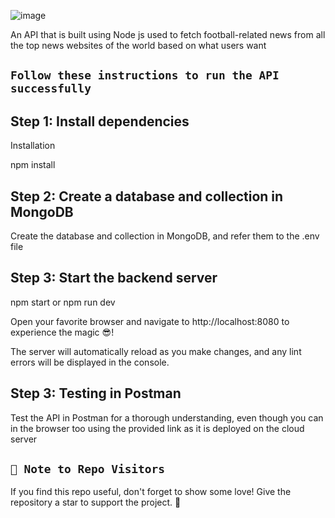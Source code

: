 ![image](https://github.com/user-attachments/assets/6126a2e6-9fe1-4c47-9cf4-ea75d628cd81)

An 
API that is built using Node js used to fetch football-related news from all the top news websites of the world based on what users want 

## `Follow these instructions to run the API successfully`

## Step 1: Install dependencies

Installation

npm install

## Step 2: Create a database and collection in MongoDB

Create the database and collection in MongoDB, and refer them to the .env file 

## Step 3: Start the backend server

npm start or npm run dev

Open your favorite browser and navigate to http://localhost:8080 to experience the magic 😎!

The server will automatically reload as you make changes, and any lint errors will be displayed in the console.

## Step 3: Testing in Postman

Test the API in Postman for a thorough understanding, even though you can in the browser too using the provided link as it is deployed on the cloud server

## `🚀 Note to Repo Visitors`
If you find this repo useful, don't forget to show some love! Give the repository a star to support the project. 🌟

